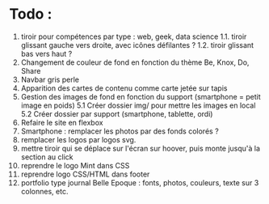 # Todo :
1. tiroir pour compétences par type : web, geek, data science
1.1. tiroir glissant gauche vers droite, avec icônes défilantes ?
1.2. tiroir glissant bas vers haut ?
2. Changement de couleur de fond en fonction du thème Be, Knox, Do, Share
3. Navbar gris perle
4. Apparition des cartes de contenu comme carte jetée sur tapis
5. Gestion des images de fond en fonction du support (smartphone = petit image en poids)
5.1 Créer dossier img/ pour mettre les images en local
5.2 Créer dossier par support (smartphone, tablette, ordi)
6. Refaire le site en flexbox
7. Smartphone : remplacer les photos par des fonds colorés ?
8. remplacer les logos par logos svg.
9. mettre tiroir qui se déplace sur l'écran sur hoover, puis monte jusqu'à la section au click
10. reprendre le logo Mint dans CSS
11. reprendre logo CSS/HTML dans footer
12. portfolio type journal Belle Epoque : fonts, photos, couleurs, texte sur 3 colonnes, etc.
